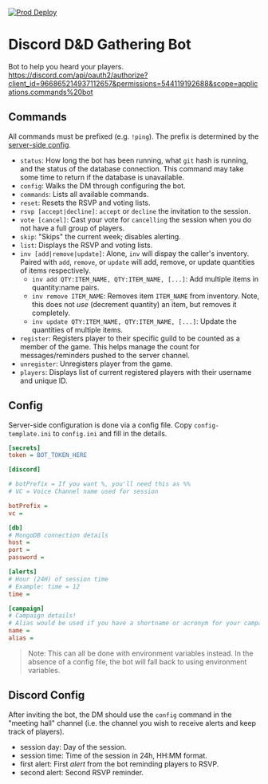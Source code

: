 [![Prod Deploy](https://github.com/dragid10/dnd-bot/actions/workflows/deploy.yml/badge.svg)](https://github.com/dragid10/dnd-bot/actions/workflows/deploy.yml)
# Discord D&D Gathering Bot

Bot to help you heard your players.
https://discord.com/api/oauth2/authorize?client_id=966865214937112657&permissions=544119192688&scope=applications.commands%20bot

## Commands

All commands must be prefixed (e.g. `!ping`). The prefix is determined by the [server-side config](#config).

- `status`: How long the bot has been running, what `git` hash is running, and the status of the database connection. This command may take some time to return if the database is unavailable.
- `config`: Walks the DM through configuring the bot.
- `commands`: Lists all available commands.
- `reset`: Resets the RSVP and voting lists.
- `rsvp [accept|decline]`: `accept` or `decline` the invitation to the session.
- `vote [cancel]`: Cast your vote for `cancelling`
  the session when you do not have a full group of players.
- `skip`: "Skips" the current week; disables alerting.
- `list`: Displays the RSVP and voting lists.
- `inv [add|remove|update]`: Alone, `inv` will dispay the caller's inventory. Paired with `add`, `remove`, or `update` will add, remove, or update quantities of items respectively.
  - `inv add QTY:ITEM_NAME, QTY:ITEM_NAME, [...]`: Add multiple items in quantity:name pairs.
  - `inv remove ITEM_NAME`: Removes item `ITEM_NAME` from inventory. Note, this does not _use_ (decrement quantity) an item, but removes it completely.
  - `inv update QTY:ITEM_NAME, QTY:ITEM_NAME, [...]`: Update the quantities of multiple items.
- `register`: Registers player to their specific guild to be counted as a member of the game. This helps manage the count for messages/reminders pushed to the server channel.
- `unregister`: Unregisters player from the game.
- `players`: Displays list of current registered players with their username and unique ID.


## Config

<!-- TODO: Update with latest configs -->
Server-side configuration is done via a config file. Copy `config-template.ini` to `config.ini` and fill in the details.

```ini
[secrets]
token = BOT_TOKEN_HERE

[discord]

# botPrefix = If you want %, you'll need this as %%
# VC = Voice Channel name used for session

botPrefix =
vc =

[db]
# MongoDB connection details
host =
port =
password =

[alerts]
# Hour (24H) of session time
# Example: time = 12
time =

[campaign]
# Campaign details! 
# Alias would be used if you have a shortname or acronym for your campaign (if left blank, name of campaign will be used instead)
name = 
alias =
```

> Note: This can all be done with environment variables instead. In the absence of a config file, the bot will fall 
> back to using environment variables.


## Discord Config

After inviting the bot, the DM should use the `config` command in the "meeting hall" channel (i.e. the channel you wish 
to receive alerts and keep track of players).

- session day: Day of the session.
- session time: Time of the session in 24h, HH:MM format.
- first alert: First _alert_ from the bot reminding players to RSVP.
- second alert: Second RSVP reminder.
